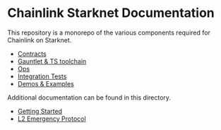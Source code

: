 # Chainlink Starknet Documentation

This repository is a monorepo of the various components required for Chainlink on Starknet.

- [Contracts](../contracts)
  <!-- - [Chainlink Relay plugin](../pkg/terra) -->
- [Gauntlet & TS toolchain](../packages-ts)
  <!-- - [On-chain Monitoring](../pkg/monitoring) -->
- [Ops](../ops)
- [Integration Tests](../e2e-tests)
- [Demos & Examples](../examples)

Additional documentation can be found in this directory.

- [Getting Started](./getting-started.md)
- [L2 Emergency Protocol](./emergency-protocol/)
